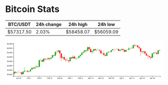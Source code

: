 # Bitcoin Stats

BTC/USDT|24h change|24h high|24h low|
|---|---|---|---|
|$57317.50|2.03%|$58458.07|$56059.09|

<img src="./chart.svg">

